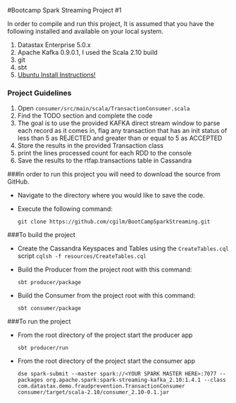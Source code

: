#Bootcamp Spark Streaming Project #1

In order to compile and run this project, It is assumed that you have the following installed and available on your local system.

  1. Datastax Enterprise 5.0.x
  2. Apache Kafka 0.9.0.1, I used the Scala 2.10 build
  3. git
  4. sbt
  5. [Ubuntu Install Instructions!](docs/prerequisites.md)

### Project Guidelines
  1. Open `consumer/src/main/scala/TransactionConsumer.scala`
  2. Find the TODO section and complete the code
  3. The goal is to use the provided KAFKA direct stream window to parse each record as it comes in, flag any transaction that has an init status of less than 5 as REJECTED and greater than or equal to 5 as ACCEPTED
  4. Store the results in the provided Transaction class
  5. print the lines processed count for each RDD to the console
  6. Save the results to the rtfap.transactions table in Cassandra

###In order to run this project you will need to download the source from GitHub.

  * Navigate to the directory where you would like to save the code.
  * Execute the following command:
  
  
       `git clone https://github.com/cgilm/BootCampSparkStreaming.git`
  
###To build the project

  * Create the Cassandra Keyspaces and Tables using the `CreateTables.cql` script
    `cqlsh -f resources/CreateTables.cql`    

  * Build the Producer from the project root with this command:
  
    `sbt producer/package`
      
  * Build the Consumer from the project root  with this command:
  
    `sbt consumer/package`
  
###To run the project
  * From the root directory of the project start the producer app
  
    `sbt producer/run`
    
  
  * From the root directory of the project start the consumer app
  
    `dse spark-submit --master spark://<YOUR SPARK MASTER HERE>:7077 --packages org.apache.spark:spark-streaming-kafka_2.10:1.4.1 --class com.datastax.demo.fraudprevention.TransactionConsumer consumer/target/scala-2.10/consumer_2.10-0.1.jar`
    
  
